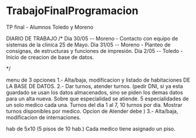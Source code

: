 # TrabajoFinalProgramacion
TP final - Alumnos Toledo y Moreno

DIARIO DE TRABAJO
/*
Dia 30/05 -- Moreno - Contacto con equipo de sistemas de la clinica 25 de Mayo.
Dìa 31/05 -- Moreno - Planteo de consignas, de estructuras y funciones de impresión.
Día 2/05 -- Toledo - Inicio de creacion de base de datos. 


*/



menu de 3 opciones
1.- Alta/baja, modificacion y listado de habitaciones DE LA BASE DE DATOS.
2.- Dar turnos, atender turnos.
(pedir DNI, si ya esta guardado se usan los datos almacenados, sino se piden los demas datos para un alta nueva.
 Sobre que especialidad se atiende. 5 especialidades de un solo medico cada una. Turnos del dia 1 al 7, 10 turnos por dia.
 Mostrar turnos disponibles por medico. Opcion de Atender debe )
3.- Alta/baja, modificacion de internaciones.


hab de 5x10 (5 pisos de 10 hab.) Cada medico tiene asignado un piso.
